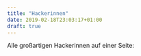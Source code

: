 ```yaml
---
title: "Hackerinnen"
date: 2019-02-18T23:03:17+01:00
draft: true
---
```


Alle großartigen Hackerinnen auf einer Seite:
